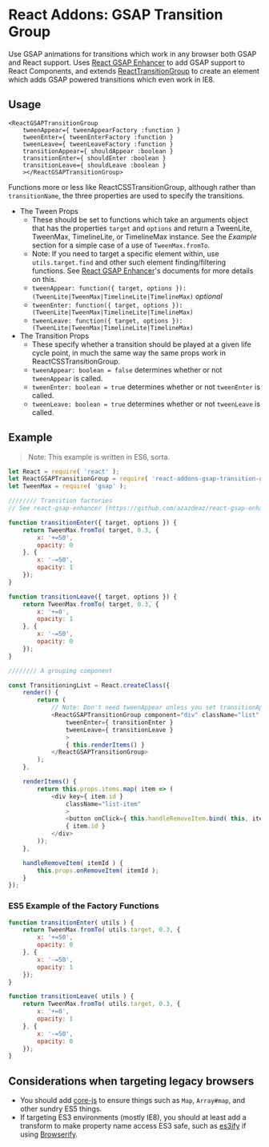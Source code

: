 React Addons: GSAP Transition Group
===================================

Use GSAP animations for transitions which work in any browser both GSAP and React support.  Uses [React GSAP Enhancer](https://github.com/azazdeaz/react-gsap-enhancer) to add GSAP support to React Components, and extends [ReactTransitionGroup](https://www.npmjs.com/package/react-addons-transition-group) to create an element which adds GSAP powered transitions which even work in IE8.



Usage
-----

```
<ReactGSAPTransitionGroup
	tweenAppear={ tweenAppearFactory :function }
	tweenEnter={ tweenEnterFactory :function }
	tweenLeave={ tweenLeaveFactory :function }
	transitionAppear={ shouldAppear :boolean }
	transitionEnter={ shouldEnter :boolean }
	transitionLeave={ shouldLeave :boolean }
	></ReactGSAPTransitionGroup>
```

Functions more or less like ReactCSSTransitionGroup, although rather than `transitionName`, the three properties are used to specify the transitions.

- The Tween Props
	- These should be set to functions which take an arguments object that has the properties `target` and `options` and return a TweenLite, TweenMax, TimelineLite, or TimelineMax instance.  See the _Example_ section for a simple case of a use of `TweenMax.fromTo`.
	- Note: If you need to target a specific element within, use `utils.target.find` and other such element finding/filtering functions.  See [React GSAP Enhancer](https://github.com/azazdeaz/react-gsap-enhancer)'s documents for more details on this.
	- `tweenAppear: function({ target, options }): (TweenLite|TweenMax|TimelineLite|TimelineMax)` _optional_
	- `tweenEnter: function({ target, options }): (TweenLite|TweenMax|TimelineLite|TimelineMax)`
	- `tweenLeave: function({ target, options }): (TweenLite|TweenMax|TimelineLite|TimelineMax)`
- The Transition Props
	- These specify whether a transition should be played at a given life cycle point, in much the same way the same props work in ReactCSSTransitionGroup.
	- `tweenAppear: boolean = false` determines whether or not `tweenAppear` is called.
	- `tweenEnter: boolean = true` determines whether or not `tweenEnter` is called.
	- `tweenLeave: boolean = true` determines whether or not `tweenLeave` is called.



Example
-------

> Note: This example is written in ES6, sorta.

```js
let React = require( 'react' );
let ReactGSAPTransitionGroup = require( 'react-addons-gsap-transition-group' );
let TweenMax = require( 'gsap' );

//////// Transition factories
// See react-gsap-enhancer (https://github.com/azazdeaz/react-gsap-enhancer) for how these functions should be structured.

function transitionEnter({ target, options }) {
	return TweenMax.fromTo( target, 0.3, {
		x: '+=50',
		opacity: 0
	}, {
		x: '-=50',
		opacity: 1
	});
}

function transitionLeave({ target, options }) {
	return TweenMax.fromTo( target, 0.3, {
		x: '+=0',
		opacity: 1
	}, {
		x: '-=50',
		opacity: 0
	});
}

//////// A grouping component

const TransitioningList = React.createClass({
	render() {
		return (
			// Note: Don't need tweenAppear unless you set transitionAppear="true".
			<ReactGSAPTransitionGroup component="div" className="list"
				tweenEnter={ transitionEnter }
				tweenLeave={ transitionLeave }
				>
				{ this.renderItems() }
			</ReactGSAPTransitionGroup>
		);
	},

	renderItems() {
		return this.props.items.map( item => (
			<div key={ item.id }
				className="list-item"
				>
				<button onClick={ this.handleRemoveItem.bind( this, item.id ) }>X</button>
				{ item.id }
			</div>
		));
	},

	handleRemoveItem( itemId ) {
		this.props.onRemoveItem( itemId );
	}
});
```

### ES5 Example of the Factory Functions

```js
function transitionEnter( utils ) {
	return TweenMax.fromTo( utils.target, 0.3, {
		x: '+=50',
		opacity: 0
	}, {
		x: '-=50',
		opacity: 1
	});
}

function transitionLeave( utils ) {
	return TweenMax.fromTo( utils.target, 0.3, {
		x: '+=0',
		opacity: 1
	}, {
		x: '-=50',
		opacity: 0
	});
}
```



Considerations when targeting legacy browsers
---------------------------------------------

- You should add [core-js](https://github.com/zloirock/core-js) to ensure things such as `Map`, `Array#map`, and other sundry ES5 things.
- If targeting ES3 environments (mostly IE8), you should at least add a transform to make property name access ES3 safe, such as [es3ify](https://github.com/spicyj/es3ify) if using [Browserify](http://browserify.org/).
